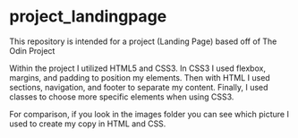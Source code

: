 # project_landingpage
This repository is intended for a project (Landing Page) based off of The Odin Project

Within the project I utilized HTML5 and CSS3. In CSS3 I used flexbox, margins, and padding to position my elements. Then with HTML I used sections, navigation, and footer to separate my content. Finally, I used classes to choose more specific elements when using CSS3.

For comparison, if you look in the images folder you can see which picture I used to create my copy in HTML and CSS.
